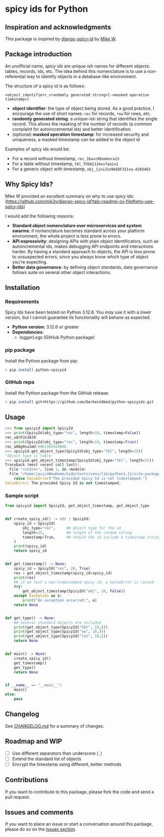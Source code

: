 # spicy ids for Python
## Inspiration and acknowledgments
This package is inspired by [django-spicy-id](https://github.com/mik3y/django-spicy-id) by [Mike W](https://github.com/mik3y).

## Package introduction

An unofficial name, _spicy ids_ are unique-ish names for different objects: tables, records, ids, etc. The idea behind this nomenclature is to use a non-referential way to identify objects in a database-like environment.

The structure of a spicy id is as follows:

```text
<object_identifier>_<randomly generated string>[-<masked operation timestamp>]
```

* **object identifier**: the type of object being stored. As a good practice, I encourage the use of short names: `rec` for records, `row` for rows, etc.
* **randomly generated string**: a unique-ish string that identifies the single record. This allows the masking of the number of records (a common complaint for autoincremental ids) and better identification.
* (optional) **masked operation timestamp**: for increased security and uniqueness, a masked timestamp can be added to the object id

Examples of spicy ids would be:

- For a record without timestamp, `rec_1EwvcRbnmkora13`
- For a table without timestamp, `tbl_TVDA2134vsfaoin2`
- For a generic object with timestamp, `obj_1jni21n9ASDF321va-4203463`

## Why Spicy Ids?

Mike W provided an excellent summary on why to use spicy ids: (https://github.com/mik3y/django-spicy-id?tab=readme-ov-file#why-use-spicy-ids)

I would add the following reasons:
- **Standard object nomenclature over microservices and system swarms**: if nomenclature becomes standard across your platform environment, the whole project is less prone to errors.
- **API expressivity**: designing APIs with plain object identificators, such as autoincremental ids, makes debugging API endpoints and interactions harder. By having a standard approach to objects, the API is less prone to unsuspected errors, since you always know which type of object you're expecting.
- **Better data governance**: by defining object standards, data governance follows suite on several other object interactions.

## Installation
### Requirements
Spicy Ids have been tested on Python 3.12.6. You _may_ use it with a lower version, but I cannot guarantee its functionality will behave as expected.

- **Python version**: 3.12.6 or greater
- **Dependencies**: 
    - loggerLogs (GitHub Python package)

### pip package
Install the Python package from pip:
```bash
> pip install python-spicyid
```

### GitHub repo
Install the Python package from the GitHub release:
```bash
> pip install git+https://github.com/DarkestAbed/python-spicyids.git
```

## Usage

```python
>>> from spicyid import SpicyId
>>> print(SpicyId(obj_type="rec", length=10, timestamp=False))
rec_u8rPJn3AlM
>>> print(SpicyId(obj_type="rec", length=10, timestamp=True))
rec_a0Og9su1mU-6961365929088
>>> spicyid.get_object_type(SpicyId(obj_type="tbl", length=25))
'Object type is table'
>>> spicyid.get_object_timestamp(SpicyId(obj_type="tbl", length=25))
Traceback (most recent call last):
  File "<stdin>", line 1, in <module>
  File "/home/javi/aNewHome/Code/tests/venv/lib/python3.12/site-packages/spicyid/get_object_values.py", line 30, in get_object_timestamp
    raise ValueError("The provided Spicy Id is not timestamped.")
ValueError: The provided Spicy Id is not timestamped.
```

### Sample script
```python
from spicyid import SpicyId, get_object_timestamp, get_object_type


def create_spicy_id() -> str | SpicyId:
    spicy_id = SpicyId(
        obj_type="rec",     ## object type for the id
        length=25,          ## length of the random string
        timestamp=True,     ## should the id include a timestamp string?
    )
    print(spicy_id)
    return spicy_id


def get_timestamp() -> None:
    spicy_id = SpicyId("rec", 20, True)
    res = get_object_timestamp(spicy_id=spicy_id)
    print(res)
    ## if we test a non-timestamped spicy id, a ValueError is raised
    try:
        get_object_timestamp(SpicyId("obj", 10, False))
    except Exception as e:
        print("An exception occurred:", e)
    return None


def get_type() -> None:
    ## several standard objects are included
    print(get_object_type(SpicyId("tbl", 10,)))
    print(get_object_type(SpicyId("vw", 10,)))
    print(get_object_type(SpicyId("lst", 10,)))
    return None


def main() -> None:
    create_spicy_id()
    get_timestamp()
    get_type()
    return None


if __name__ == "__main__":
    main()
else:
    pass

```

## Changelog
See [CHANGELOG.md](CHANGELOG.md) for a summary of changes.

## Roadmap and WIP
- [ ] Use different separators than underscore (`_`)
- [ ] Extend the standard list of objects
- [ ] Encrypt the timestamp using different, better methods

## Contributions
If you want to contribute to this package, please fork the code and send a pull request.

## Issues and comments
If you want to place an issue or start a conversation around this package, please do so on the [Issues section](https://github.com/DarkestAbed/python-spicyids/issues).
